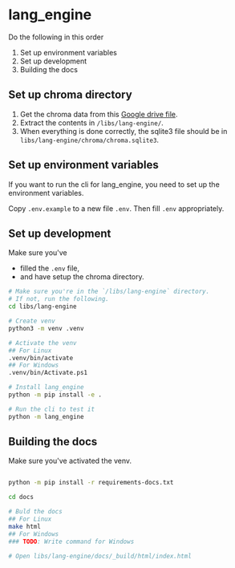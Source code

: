 # lang_engine

Do the following in this order
1. Set up environment variables
2. Set up development
3. Building the docs

## Set up chroma directory

1. Get the chroma data from this [Google drive file](https://drive.google.com/file/d/1TaKowIBb4kvHPMJvaCbn37F_CnAzPpD5/view?usp=drive_link).
2. Extract the contents in `/libs/lang-engine/`.
3. When everything is done correctly, the sqlite3 file should be in `libs/lang-engine/chroma/chroma.sqlite3`.

## Set up environment variables

If you want to run the cli for lang_engine, you need to set up the environment variables.

Copy `.env.example` to a new file `.env`. Then fill `.env` appropriately.

## Set up development

Make sure you've
- filled the `.env` file,
- and have setup the chroma directory.

```bash
# Make sure you're in the `/libs/lang-engine` directory.
# If not, run the following.
cd libs/lang-engine

# Create venv
python3 -m venv .venv

# Activate the venv
## For Linux
.venv/bin/activate
## For Windows
.venv/bin/Activate.ps1

# Install lang_engine
python -m pip install -e .

# Run the cli to test it
python -m lang_engine
```

## Building the docs

Make sure you've activated the venv.

```bash

python -m pip install -r requirements-docs.txt

cd docs

# Buld the docs
## For Linux
make html
## For Windows
### TODO: Write command for Windows

# Open libs/lang-engine/docs/_build/html/index.html

```
